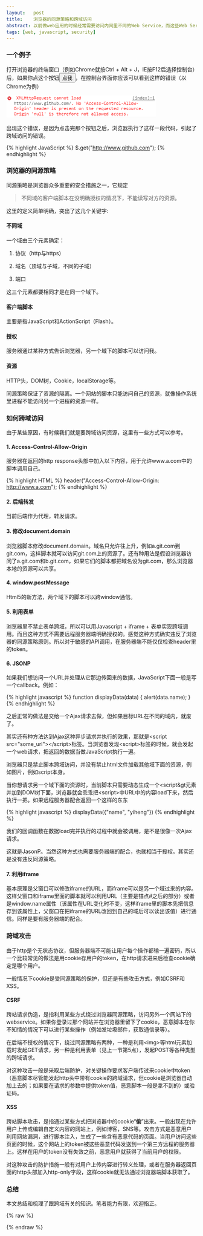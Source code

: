 ```yaml
---
layout:   post
title:    浏览器的同源策略和跨域访问
abstract: 以前做web应用的时候经常需要访问内网里不同的Web Service，而这些Web Service是放在不同的sub domain下的，这就会碰到cross domain问题。在网上也经常会看到一些跨域攻击的文章，但总感觉东一块、西一块，一直对问题的整体缺乏清晰的认识。周末花了点时间，尝试把这块内容梳理一下，加深自己的认识。
tags: [web, javascript, security]
---
```


### 一个例子

打开浏览器的终端窗口（例如Chrome就按Ctrl + Alt + J，IE按F12后选择控制台）后，如果你点这个按钮<button onclick=clickme()>点我</button>，在控制台界面你应该可以看到这样的错误（以Chrome为例）

![pb](/public/images/error-chrome.PNG "")

出现这个错误，是因为点击完那个按钮之后，浏览器执行了这样一段代码，引起了跨域访问的错误。

{% highlight JavaScript %}
$.get("http://www.github.com");
{% endhighlight %}

### 浏览器的同源策略

同源策略是浏览器众多重要的安全措施之一，它规定

> 不同域的客户端脚本在没明确授权的情况下，不能读写对方的资源。

这里的定义简单明确，突出了这几个关键字:

#### 不同域

一个域由三个元素确定：

1. 协议（http与https）

2. 域名（顶域与子域，不同的子域）

3. 端口

这三个元素都要相同才是在同一个域下。

#### 客户端脚本

主要是指JavaScript和ActionScript（Flash）。

#### 授权

服务器通过某种方式告诉浏览器，另一个域下的脚本可以访问我。

#### 资源

HTTP头，DOM树，Cookie，localStorage等。

同源策略保证了资源的隔离。一个网站的脚本只能访问自己的资源，就像操作系统里进程不能访问另一个进程的资源一样。

### 如何跨域访问

由于某些原因，有时候我们就是要跨域访问资源，这里有一些方式可以参考。

#### 1. Access-Control-Allow-Origin 
服务器在返回的http response头部中加入以下内容，用于允许www.a.com中的脚本调用自己。

{% highlight HTML %}
header("Access-Control-Allow-Origin: http://www.a.com");
{% endhighlight %}

#### 2. 后端转发
当前后端作为代理，转发请求。

#### 3. 修改document.domain
浏览器脚本修改document.domain。域名只允许往上升，例如a.git.com到git.com，这样脚本就可以访问git.com上的资源了。还有种用法是假设浏览器访问了a.git.com和b.git.com，如果它们的脚本都把域名设为git.com，那么浏览器本地的资源可以共享。

#### 4. window.postMessage
Html5的新方法，两个域下的脚本可以跨window通信。

#### 5. 利用表单
浏览器里不禁止表单跨域，所以可以用Javascript + iframe + 表单实现跨域调用。而且这种方式不需要远程服务器端明确授权的。感觉这种方式确实违反了浏览器的同源策略原则。所以对于敏感的API调用，在服务器端不能仅仅检查header里的token。

#### 6. JSONP

如果我们想访问一个URL并处理从它那边传回来的数据，JavaScript下面一般是写一个callback。例如：

{% highlight javascript %}
function displayData(data) {
    alert(data.name);
}
{% endhighlight %}

之后正常的做法是交给一个Ajax请求去做，但如果目标URL在不同的域内，就废了。

其实还有种方法达到Ajax这种异步请求并执行的效果，那就是&lt;script src="some_url"&gt;&lt;/script&gt;标签。当浏览器发现&lt;script&gt;标签的时候，就会发起一个web请求，把返回的数据当做JavaScript执行一遍。

浏览器只是禁止脚本跨域访问，并没有禁止html文件加载其他域下面的资源，例如图片，例如script本身。

当你想请求另一个域下面的资源时，当前脚本只需要动态生成一个&lt;script&gt元素并加到DOM树下面，浏览器就会乖乖把&lt;script&gt;中URL中的内容load下来，然后执行一把。如果远程服务器配合返回一个这样的东东

{% highlight javascript %}
displayData({"name", "yiheng"})
{% endhighlight %}

我们的回调函数在数据load完并执行的过程中就会被调用，是不是很像一次Ajax请求。

这就是JasonP。当然这种方式也需要服务器端的配合，也就相当于授权。其实还是没有违反同源策略。

#### 7. 利用iframe
基本原理是父窗口可以修改iframe的URL，而iframe可以是另一个域过来的内容。这样父窗口和iframe里面的脚本就可以利用URL（主要是锚点#之后的部分）或者是window.name属性（该属性在URL变化时不变，这样iframe里的脚本先把信息存到该属性上，父窗口在把iframe的URL改回到自己的域后可以读出该值）进行通信。同样是要有服务器端的配合。

### 跨域攻击
由于http是个无状态协议，但服务器端不可能让用户每个操作都输一遍密码，所以一个比较常见的做法是用cookie存用户的token，在http请求进来后检查cookie确定是哪个用户。

一般情况下cookie是受同源策略的保护，但还是有些攻击方式，例如CSRF和XSS。

#### CSRF
跨站请求伪造，是指利用某些方式绕过浏览器同源策略，访问另外一个网站下的webservice。如果你登录过那个网站并在浏览器里留下了cookie，恶意脚本在你不知情的情况下可以进行某些操作（例如发垃圾邮件，获取通信录等）。

在后端不授权的情况下，绕过同源策略有两种，一种是利用&lt;img&gt;等html元素加载时发起GET请求，另一种是利用表单（见上一节第5点），发起POST等各种类型的跨域请求。

对这种攻击一般是采取后端防护，对关键操作要求客户端传过来cookie中token（恶意脚本尽管能发起http头中带有cookie的跨域请求，但cookie是浏览器自动加上去的；如果要在请求的参数中提供token值，恶意脚本一般是拿不到的）或验证码。

#### XSS
跨站脚本攻击，是指通过某些方式把浏览器中的cookie“**偷**”出来。一般出现在允许用户上传或编辑自定义内容的网站上，例如博客，SNS等。攻击方式是恶意用户利用网站漏洞，进行脚本注入，生成了一些含有恶意代码的页面。当用户访问这些页面的时候，这个网站上的token被这些恶意代码发送到一个第三方远程的服务器上。这样在用户的token没有失效之前，恶意用户就获得了当前用户的权限。

对这种攻击的防护措施一般有对用户上传内容进行转义处理，或者在服务器返回页面的http头部加入http-only字段，这样cookie就无法通过浏览器端脚本获取了。

### 总结
本文总结和梳理了跟跨域有关的知识。笔者能力有限，欢迎指正。

{% raw %}
<script src="http://libs.useso.com/js/jquery/2.1.1/jquery.min.js"></script>
<script>
function clickme() {
    $.get("http://www.github.com");
}
</script>
{% endraw %}

